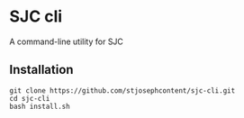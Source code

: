 # SJC cli

A command-line utility for SJC

## Installation

    git clone https://github.com/stjosephcontent/sjc-cli.git
    cd sjc-cli
    bash install.sh

